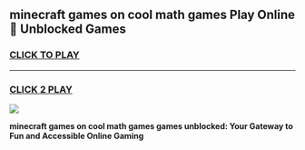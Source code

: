 
## minecraft games on cool math games Play Online 👋 Unblocked Games
<h3>
<a href="https://news.freeplayer.one?title=minecraft_games_on_cool_math_games&ref=17CMG">CLICK TO PLAY</a></h3>
<hr>

<h3>
<a href="https://news.freeplayer.one?title=minecraft_games_on_cool_math_games&ref=17CMG">CLICK 2 PLAY</a>
  
</h3>

<a href="https://news.freeplayer.one?title=minecraft_games_on_cool_math_games&ref=17CMG/"><img src="https://clearcache.store/games.png"></a>


**minecraft games on cool math games games unblocked: Your Gateway to Fun and Accessible Online Gaming**
